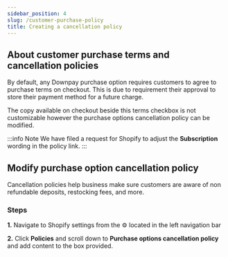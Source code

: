 ```yaml
---
sidebar_position: 4
slug: /customer-purchase-policy
title: Creating a cancellation policy
---
```


## About customer purchase terms and cancellation policies

By default, any Downpay purchase option requires customers to agree to purchase terms on checkout. This is due to requirement their approval to store their payment method for a future charge. 

The copy available on checkout beside this terms checkbox is not customizable however the purchase options cancellation policy can be modified. 

:::info Note
We have filed a request for Shopify to adjust the **Subscription** wording in the policy link.
:::

## Modify purchase option cancellation policy

Cancellation policies help business make sure customers are aware of non refundable deposits, restocking fees, and more. 

### Steps

**1.** Navigate to Shopify settings from the ⚙️ located in the left navigation bar

**2.** Click **Policies** and scroll down to **Purchase options cancellation policy** and add content to the box provided.

